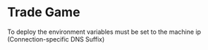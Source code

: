 # Trade Game

To deploy the environment variables must be set to the machine ip (Connection-specific DNS Suffix)